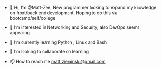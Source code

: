 - 👋 Hi, I’m @Matt-Zee, New programmer looking to expand my knowledge on front/back end development. Hoping to do this via bootcamp/self/college

- 👀 I’m interested in Networking and Security, also DevOps seems appealing

- 🌱 I’m currently learning Python , Linux and Bash

- 💞️ I’m looking to collaborate on learning 

- 📫 How to reach me matt.zieminski@gmail.com
